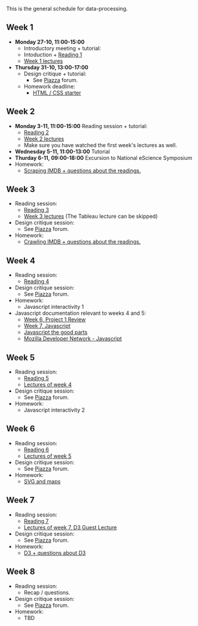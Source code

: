 This is the general schedule for data-processing. 

## Week 1

* **Monday 27-10, 11:00-15:00** 
    * Introductory meeting + tutorial:
    * Intoduction + [Reading 1](/readings/reading-1)
    * [Week 1 lectures](/lectures/week-1)
* **Thursday 31-10, 13:00-17:00** 
    * Design critique + tutorial:
    	* See [Piazza] forum.
    * Homework deadline:
    	* [HTML / CSS starter](/homework/week-1-html-and-css)

## Week 2

* **Monday 3-11, 11:00-15:00** Reading session + tutorial:
    * [Reading 2](/readings/reading-2)
    * [Week 2 lectures](/lectures/week-2)
    * Make sure you have watched the first week's lectures as well.
* **Wednesday 5-11, 11:00-13:00** Tutorial
* **Thurday 6-11, 09:00-18:00** Excursion to National eScience Symposium
* Homework:
    * [Scraping IMDB + questions about the readings.](/homework/week-2-scraping)

## Week 3

* Reading session:
    * [Reading 3](/readings/reading-3)
    * [Week 3 lectures](/lectures/week-3)  (The Tableau lecture can be skipped)
* Design critique session:
    * See [Piazza] forum.
* Homework: 
    * [Crawling IMDB + questions about the readings.](/homework/week-3-crawling)

## Week 4
* Reading session:
    * [Reading 4](/readings/reading-4)
* Design critique session:
    * See [Piazza] forum.
* Homework:
    * Javascript interactivity 1
* Javascript documentation relevant to weeks 4 and 5:
    * [Week 6, Project 1 Review](http://data.mprog.nl/lectures/week-6#project-1-review)
    * [Week 7, Javascript](http://data.mprog.nl/lectures/week-7#javascript)
    * [Javascript the good parts](http://www.livestream.com/etsy/video?clipId=pla_1463e546-47ed-4a93-b59a-bd52b236e8b8)
    * [Mozilla Developer Network - Javascript](https://developer.mozilla.org/nl/docs/Web/JavaScript)

## Week 5

* Reading session:
    * [Reading 5](/readings/reading-5)
    * [Lectures of week 4](http://data.mprog.nl/lectures/week-4)
* Design critique session:
    * See [Piazza] forum.
* Homework:
    * Javascript interactivity 2

## Week 6
* Reading session:
    * [Reading 6](/readings/reading-6)
    * [Lectures of week 5](http://data.mprog.nl/lectures/week-5)
* Design critique session:
    * See [Piazza] forum.
* Homework:
    * [SVG and maps](/homework/week-6-svg-and-maps)

## Week 7
* Reading session:
    * [Reading 7](/readings/reading-7)
    * [Lectures of week 7, D3 Guest Lecture](http://data.mprog.nl/lectures/week-7#d3-guest-lecture)
* Design critique session:
    * See [Piazza] forum.
* Homework:
    * [D3 + questions about D3](/homework/week-7-svg-and-d3)

## Week 8
* Reading session:
    * Recap / questions.
* Design critique session:
    * See [Piazza] forum.
* Homework:
    * TBD

[Piazza]: http://piazza.com
